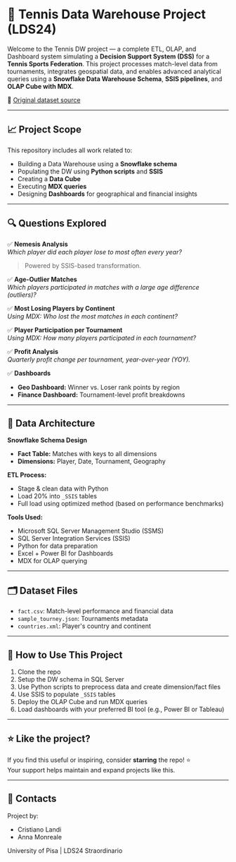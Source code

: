 # 🎾 Tennis Data Warehouse Project (LDS24)

Welcome to the Tennis DW project — a complete ETL, OLAP, and Dashboard system simulating a **Decision Support System (DSS)** for a **Tennis Sports Federation**. This project processes match-level data from tournaments, integrates geospatial data, and enables advanced analytical queries using a **Snowflake Data Warehouse Schema**, **SSIS pipelines**, and **OLAP Cube with MDX**.

📍 [Original dataset source](https://github.com/JeffSackmann/tennis_atp)

---

## 📈 Project Scope

This repository includes all work related to:
- Building a Data Warehouse using a **Snowflake schema**
- Populating the DW using **Python scripts** and **SSIS**
- Creating a **Data Cube**
- Executing **MDX queries**
- Designing **Dashboards** for geographical and financial insights

---

## 🔍 Questions Explored

✅ **Nemesis Analysis**  
_Which player did each player lose to most often every year?_  
> Powered by SSIS-based transformation.

✅ **Age-Outlier Matches**  
_Which players participated in matches with a large age difference (outliers)?_

✅ **Most Losing Players by Continent**  
_Using MDX: Who lost the most matches in each continent?_

✅ **Player Participation per Tournament**  
_Using MDX: How many players participated in each tournament?_

✅ **Profit Analysis**  
_Quarterly profit change per tournament, year-over-year (YOY)._

✅ **Dashboards**  
- **Geo Dashboard:** Winner vs. Loser rank points by region  
- **Finance Dashboard:** Tournament-level profit breakdowns

---

## 🧱 Data Architecture

**Snowflake Schema Design**  
- **Fact Table:** Matches with keys to all dimensions  
- **Dimensions:** Player, Date, Tournament, Geography  

**ETL Process:**  
- Stage & clean data with Python  
- Load 20% into `_SSIS` tables  
- Full load using optimized method (based on performance benchmarks)

**Tools Used:**
- Microsoft SQL Server Management Studio (SSMS)
- SQL Server Integration Services (SSIS)
- Python for data preparation
- Excel + Power BI for Dashboards
- MDX for OLAP querying

---

## 🗂️ Dataset Files

- `fact.csv`: Match-level performance and financial data  
- `sample_tourney.json`: Tournaments metadata  
- `countries.xml`: Player's country and continent

---

## 📌 How to Use This Project

1. Clone the repo
2. Setup the DW schema in SQL Server
3. Use Python scripts to preprocess data and create dimension/fact files
4. Use SSIS to populate `_SSIS` tables
5. Deploy the OLAP Cube and run MDX queries
6. Load dashboards with your preferred BI tool (e.g., Power BI or Tableau)

---

## ⭐ Like the project?

If you find this useful or inspiring, consider **starring** the repo! ⭐  
Your support helps maintain and expand projects like this.

---

## 📧 Contacts

Project by:  
- Cristiano Landi  
- Anna Monreale  

University of Pisa | LDS24 Straordinario  
